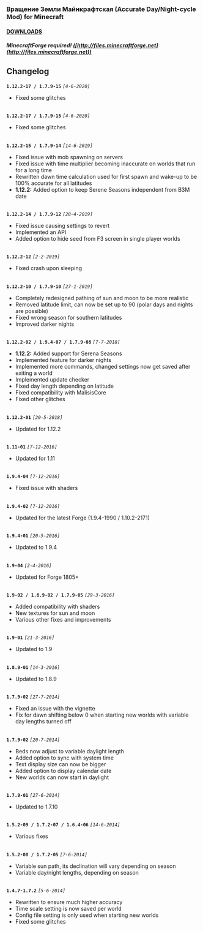 ### **Вращение Земли Майнкрафтская (Accurate Day/Night-cycle Mod) for Minecraft**

#### **[DOWNLOADS](https://github.com/Sedridor/B3M/wiki/Downloads)**

##### **MinecraftForge required!** ([http://files.minecraftforge.net](http://files.minecraftforge.net))

## **Changelog**
**`1.12.2-17 / 1.7.9-15`** *`[4-6-2020]`*
- Fixed some glitches
##
**`1.12.2-17 / 1.7.9-15`** *`[4-6-2020]`*
- Fixed some glitches
##
**`1.12.2-15 / 1.7.9-14`** *`[14-6-2019]`*
- Fixed issue with mob spawning on servers
- Fixed issue with time multiplier becoming inaccurate on worlds that run for a long time
- Rewritten dawn time calculation used for first spawn and wake-up to be 100% accurate for all latitudes
- **1.12.2:** Added option to keep Serene Seasons independent from B3M date
##
**`1.12.2-14 / 1.7.9-12`** *`[28-4-2019]`*
- Fixed issue causing settings to revert
- Implemented an API
- Added option to hide seed from F3 screen in single player worlds
##
**`1.12.2-12`** *`[2-2-2019]`*
- Fixed crash upon sleeping
##
**`1.12.2-10 / 1.7.9-10`** *`[27-1-2019]`*
- Completely redesigned pathing of sun and moon to be more realistic
- Removed latitude limit, can now be set up to 90 (polar days and nights are possible)
- Fixed wrong season for southern latitudes
- Improved darker nights
##
**`1.12.2-02 / 1.9.4-07 / 1.7.9-08`** *`[7-7-2018]`*
- **1.12.2:** Added support for Serena Seasons
- Implemented feature for darker nights
- Implemented more commands, changed settings now get saved after exiting a world
- Implemented update checker
- Fixed day length depending on latitude
- Fixed compatibility with MalisisCore
- Fixed other glitches
##
**`1.12.2-01`** *`[20-5-2018]`*
- Updated for 1.12.2
##
**`1.11-01`** *`[7-12-2016]`*
- Updated for 1.11
##
**`1.9.4-04`** *`[7-12-2016]`*
- Fixed issue with shaders
##
**`1.9.4-02`** *`[7-12-2016]`*
- Updated for the latest Forge (1.9.4-1990 / 1.10.2-2171)
##
**`1.9.4-01`** *`[20-5-2016]`*
- Updated to 1.9.4
##
**`1.9-04`** *`[2-4-2016]`*
- Updated for Forge 1805+
##
**`1.9-02 / 1.8.9-02 / 1.7.9-05`** *`[29-3-2016]`*
- Added compatibility with shaders
- New textures for sun and moon
- Various other fixes and improvements
##
**`1.9-01`** *`[21-3-2016]`*
- Updated to 1.9
##
**`1.8.9-01`** *`[14-3-2016]`*
- Updated to 1.8.9
##
**`1.7.9-02`** *`[27-7-2014]`*
- Fixed an issue with the vignette
- Fix for dawn shifting below 0 when starting new worlds with variable day lengths turned off
##
**`1.7.9-02`** *`[20-7-2014]`*
- Beds now adjust to variable daylight length
- Added option to sync with system time
- Text display size can now be bigger
- Added option to display calendar date
- New worlds can now start in daylight
##
**`1.7.9-01`** *`[27-6-2014]`*
- Updated to 1.7.10
##
**`1.5.2-09 / 1.7.2-07 / 1.6.4-06`** *`[14-6-2014]`*
- Various fixes
##
**`1.5.2-08 / 1.7.2-05`** *`[7-6-2014]`*
- Variable sun path, its declination will vary depending on season
- Variable day/night lengths, depending on season
##
**`1.4.7-1.7.2`** *`[5-6-2014]`*
- Rewritten to ensure much higher accuracy
- Time scale setting is now saved per world
- Config file setting is only used when starting new worlds
- Fixed some glitches
